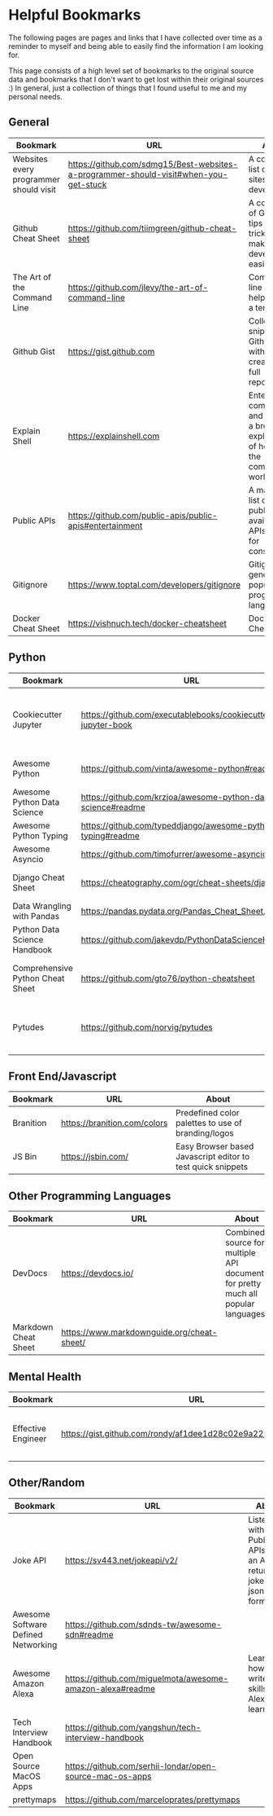 # Helpful Bookmarks
The following pages are pages and links that I have collected over time as a reminder to myself and being able to easily find the information I am looking for. 

This page consists of a high level set of bookmarks to the original source data and bookmarks that I don't want to get lost within their original sources :) In general, just a collection of things that I found useful to me and my personal needs.

## General

| Bookmark | URL | About |
| ----- | ---- | ---- |
| Websites every programmer should visit | https://github.com/sdmg15/Best-websites-a-programmer-should-visit#when-you-get-stuck | A compiled list of helpful sites for developers
| Github Cheat Sheet | https://github.com/tiimgreen/github-cheat-sheet | A collection of Git/Github tips and tricks to make development easier
| The Art of the Command Line | https://github.com/jlevy/the-art-of-command-line | Command line hints to help navigate a terminal
| Github Gist | https://gist.github.com | Collect code snippets in Github without creating a full repository
| Explain Shell | https://explainshell.com | Enter a CLI command and it returns a breakdown explaination of how/why the command works
| Public APIs | https://github.com/public-apis/public-apis#entertainment | A massive list of publicly available APIs to use for consumption
| Gitignore | https://www.toptal.com/developers/gitignore | Gitignore generate for popular programming languages
| Docker Cheat Sheet | https://vishnuch.tech/docker-cheatsheet | Docker Cheat Sheet


## Python

| Bookmark | URL | About |
| ----- | ---- | ---- |
| Cookiecutter Jupyter | https://github.com/executablebooks/cookiecutter-jupyter-book | A Python cookiecutter template for creating Jupyter notebooks
| Awesome Python | https://github.com/vinta/awesome-python#readme | Collection of useful Python links
| Awesome Python Data Science | https://github.com/krzjoa/awesome-python-data-science#readme | 
| Awesome Python Typing | https://github.com/typeddjango/awesome-python-typing#readme | 
| Awesome Asyncio | https://github.com/timofurrer/awesome-asyncio#readme | 
| Django Cheat Sheet | https://cheatography.com/ogr/cheat-sheets/django/ | Curation of Django tips/tricks
| Data Wrangling with Pandas | https://pandas.pydata.org/Pandas_Cheat_Sheet.pdf | 
| Python Data Science Handbook | https://github.com/jakevdp/PythonDataScienceHandbook | 
| Comprehensive Python Cheat Sheet | https://github.com/gto76/python-cheatsheet | Another cheat sheet for Python language
| Pytudes | https://github.com/norvig/pytudes | A collection of short programs to perfect your python skills

## Front End/Javascript

| Bookmark | URL | About |
| ----- | ---- | ---- |
| Branition | https://branition.com/colors | Predefined color palettes to use of branding/logos
| JS Bin | https://jsbin.com/ | Easy Browser based Javascript editor to test quick snippets


## Other Programming Languages

| Bookmark | URL | About |
| ----- | ---- | ---- |
| DevDocs | https://devdocs.io/ | Combined source for multiple API documents for pretty much all popular languages
| Markdown Cheat Sheet | https://www.markdownguide.org/cheat-sheet/ | 



## Mental Health

| Bookmark | URL | About |
| ----- | ---- | ---- |
| Effective Engineer | https://gist.github.com/rondy/af1dee1d28c02e9a225ae55da2674a6f | Tips/Tricks/etc to help prioritize your time as an engineer


## Other/Random

| Bookmark | URL | About |
| ----- | ---- | ---- |
| Joke API | https://sv443.net/jokeapi/v2/ | Listed within Public APIs repo, an API to return jokes in json formatting
| Awesome Software Defined Networking | https://github.com/sdnds-tw/awesome-sdn#readme | 
| Awesome Amazon Alexa | https://github.com/miguelmota/awesome-amazon-alexa#readme | Learn how to write cool skills for Alexa to learn!
| Tech Interview Handbook | https://github.com/yangshun/tech-interview-handbook | 
| Open Source MacOS Apps | https://github.com/serhii-londar/open-source-mac-os-apps | 
| prettymaps | https://github.com/marceloprates/prettymaps | 

